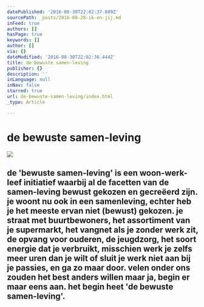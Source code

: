 ```yaml
---
datePublished: '2016-08-30T22:02:37.089Z'
sourcePath: _posts/2016-08-28-ik-en-jij.md
inFeed: true
authors: []
hasPage: true
keywords: []
author: []
via: {}
dateModified: '2016-08-30T22:02:36.444Z'
title: de bewuste samen-leving
publisher: {}
description: ''
inLanguage: null
inNav: false
starred: true
url: de-bewuste-samen-leving/index.html
_type: Article

---
```

# de bewuste samen-leving
![](https://the-grid-user-content.s3-us-west-2.amazonaws.com/faa8d145-e92c-4ac9-ac97-16877a9c0b93.jpg)

## de 'bewuste samen-leving' is een woon-werk-leef initiatief waarbij al de facetten van de samen-leving bewust gekozen en gecreëerd zijn. je woont nu ook in een samenleving, echter heb je het meeste ervan niet (bewust) gekozen. je straat met buurtbewoners, het assortiment van je supermarkt, het vangnet als je zonder werk zit, de opvang voor ouderen, de jeugdzorg, het soort energie dat je verbruikt, misschien werk je zelfs meer uren dan je wilt of sluit je werk niet aan bij je passies, en ga zo maar door. velen onder ons zouden het best anders willen maar ja, begin er maar eens aan. het begin heet 'de bewuste samen-leving'.